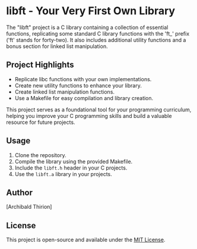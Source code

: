 # libft - Your Very First Own Library

The "libft" project is a C library containing a collection of essential functions, replicating some standard C library functions with the 'ft_' prefix ('ft' stands for forty-two). It also includes additional utility functions and a bonus section for linked list manipulation.

## Project Highlights

- Replicate libc functions with your own implementations.
- Create new utility functions to enhance your library.
- Create linked list manipulation functions.
- Use a Makefile for easy compilation and library creation.

This project serves as a foundational tool for your programming curriculum, helping you improve your C programming skills and build a valuable resource for future projects.

## Usage

1. Clone the repository.
2. Compile the library using the provided Makefile.
3. Include the `libft.h` header in your C projects.
4. Use the `libft.a` library in your projects.

## Author

[Archibald Thirion]

## License

This project is open-source and available under the [MIT License](LICENSE).

